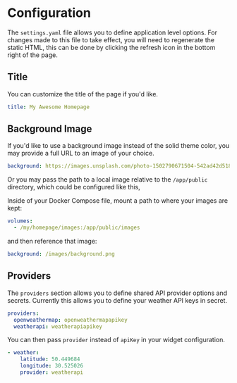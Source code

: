 # Configuration

The `settings.yaml` file allows you to define application level options.  For changes made to this file to take effect, you will need to regenerate the static HTML, this can be done by clicking the refresh icon in the bottom right of the page.


## Title

You can customize the title of the page if you'd like.

```yaml
title: My Awesome Homepage
```

## Background Image

If you'd like to use a background image instead of the solid theme color, you may provide a full URL to an image of your choice.


```yaml
background: https://images.unsplash.com/photo-1502790671504-542ad42d5189?auto=format&fit=crop&w=2560&q=80
```

Or you may pass the path to a local image relative to the `/app/public` directory, which could be configured like this,

Inside of your Docker Compose file, mount a path to where your images are kept:
```yaml
volumes:
  - /my/homepage/images:/app/public/images
```

and then reference that image:
```yaml
background: /images/background.png
```

## Providers

The `providers` section allows you to define shared API provider options and secrets.  Currently this allows you to define your weather API keys in secret.

```yaml
providers:
  openweathermap: openweathermapapikey
  weatherapi: weatherapiapikey
```

You can then pass `provider` instead of `apiKey` in your widget configuration.

```yaml
- weather:
    latitude: 50.449684
    longitude: 30.525026
    provider: weatherapi
```